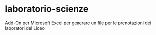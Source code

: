 # laboratorio-scienze
Add-On per Microsoft Excel per generare un file per le prenotazioni dei laboratori del Liceo

